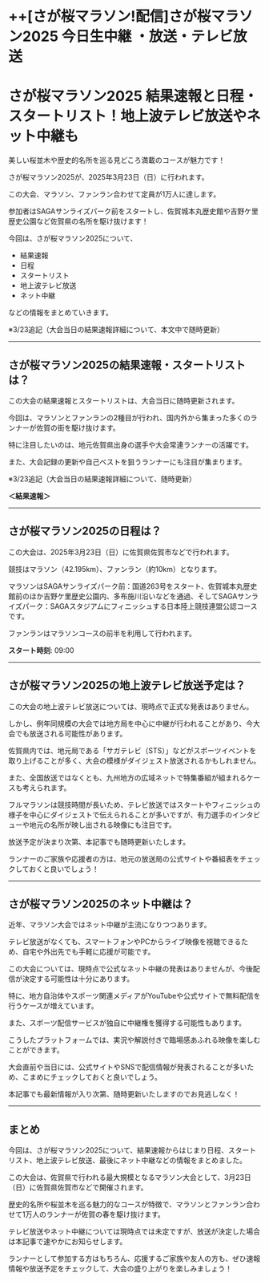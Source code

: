 # ++[さが桜マラソン!配信]さが桜マラソン2025 今日生中継 ・放送・テレビ放送

# さが桜マラソン2025 結果速報と日程・スタートリスト！地上波テレビ放送やネット中継も  


美しい桜並木や歴史的名所を巡る見どころ満載のコースが魅力です！  

さが桜マラソン2025が、2025年3月23日（日）に行われます。  

この大会、マラソン、ファンラン合わせて定員が1万人に達します。  

参加者はSAGAサンライズパーク前をスタートし、佐賀城本丸歴史館や吉野ケ里歴史公園など佐賀県の名所を駆け抜けます！  

今回は、さが桜マラソン2025について、  

- 結果速報  
- 日程  
- スタートリスト  
- 地上波テレビ放送  
- ネット中継  

などの情報をまとめていきます。  

※3/23追記（大会当日の結果速報詳細について、本文中で随時更新）  

---

## さが桜マラソン2025の結果速報・スタートリストは？  

この大会の結果速報とスタートリストは、大会当日に随時更新されます。  

今回は、マラソンとファンランの2種目が行われ、国内外から集まった多くのランナーが佐賀の街を駆け抜けます。  

特に注目したいのは、地元佐賀県出身の選手や大会常連ランナーの活躍です。  

また、大会記録の更新や自己ベストを狙うランナーにも注目が集まります。  

※3/23追記（大会当日の結果速報詳細について、随時更新）  

**＜結果速報＞**  


---

## さが桜マラソン2025の日程は？  

この大会は、2025年3月23日（日）に佐賀県佐賀市などで行われます。  

競技はマラソン（42.195km）、ファンラン（約10km）となります。  

マラソンはSAGAサンライズパーク前：国道263号をスタート、佐賀城本丸歴史館前のほか吉野ケ里歴史公園内、多布施川沿いなどを通過、そしてSAGAサンライズパーク：SAGAスタジアムにフィニッシュする日本陸上競技連盟公認コースです。  

ファンランはマラソンコースの前半を利用して行われます。  

**スタート時刻**: 09:00  

---

## さが桜マラソン2025の地上波テレビ放送予定は？  

この大会の地上波テレビ放送については、現時点で正式な発表はありません。  

しかし、例年同規模の大会では地方局を中心に中継が行われることがあり、今大会でも放送される可能性があります。  

佐賀県内では、地元局である「サガテレビ（STS）」などがスポーツイベントを取り上げることが多く、大会の模様がダイジェスト放送されるかもしれません。  

また、全国放送ではなくとも、九州地方の広域ネットで特集番組が組まれるケースも考えられます。  

フルマラソンは競技時間が長いため、テレビ放送ではスタートやフィニッシュの様子を中心にダイジェストで伝えられることが多いですが、有力選手のインタビューや地元の名所が映し出される映像にも注目です。  

放送予定が決まり次第、本記事でも随時更新いたします。  

ランナーのご家族や応援者の方は、地元の放送局の公式サイトや番組表をチェックしておくと良いでしょう！  

---

## さが桜マラソン2025のネット中継は？  

近年、マラソン大会ではネット中継が主流になりつつあります。  

テレビ放送がなくても、スマートフォンやPCからライブ映像を視聴できるため、自宅や外出先でも手軽に応援が可能です。  

この大会については、現時点で公式なネット中継の発表はありませんが、今後配信が決定する可能性は十分にあります。  

特に、地方自治体やスポーツ関連メディアがYouTubeや公式サイトで無料配信を行うケースが増えています。  

また、スポーツ配信サービスが独自に中継権を獲得する可能性もあります。  

こうしたプラットフォームでは、実況や解説付きで臨場感あふれる映像を楽しむことができます。  

大会直前や当日には、公式サイトやSNSで配信情報が発表されることが多いため、こまめにチェックしておくと良いでしょう。  

本記事でも最新情報が入り次第、随時更新いたしますのでお見逃しなく！  

---

## まとめ  

今回は、さが桜マラソン2025について、結果速報からはじまり日程、スタートリスト、地上波テレビ放送、最後にネット中継などの情報をまとめました。  

この大会は、佐賀県で行われる最大規模となるマラソン大会として、3月23日（日）に佐賀県佐賀市などで開催されます。  

歴史的名所や桜並木を巡る魅力的なコースが特徴で、マラソンとファンラン合わせて1万人のランナーが佐賀の春を駆け抜けます。  

テレビ放送やネット中継については現時点では未定ですが、放送が決定した場合は本記事で速やかにお知らせします。  

ランナーとして参加する方はもちろん、応援するご家族や友人の方も、ぜひ速報情報や放送予定をチェックして、大会の盛り上がりを楽しみましょう！  